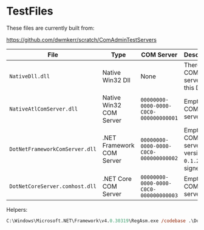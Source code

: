 ﻿# TestFiles

These files are currently built from:

https://github.com/dwmkerr/scratch/ComAdminTestServers

| File | Type | COM Server | Description |
|------|------|------------|-------------|
| `NativeDll.dll` | Native Win32 Dll | None | There a no COM servers in this DLL. |
| `NativeAtlComServer.dll` | Native Win32 COM Server | `00000000-0000-0000-C0C0-000000000001` | Empty COM server. |
| `DotNetFrameworkComServer.dll` | .NET Framework COM Server | `00000000-0000-0000-C0C0-000000000002` | Empty COM server, version `0.1.2.3`, signed. |
| `DotNetCoreServer.comhost.dll` | .NET Core COM Server | `00000000-0000-0000-C0C0-000000000003` | Empty COM server. |

Helpers:

```ps
C:\Windows\Microsoft.NET\Framework\v4.0.30319\RegAsm.exe /codebase .\DotNetFrameworkComServer.dll
```
